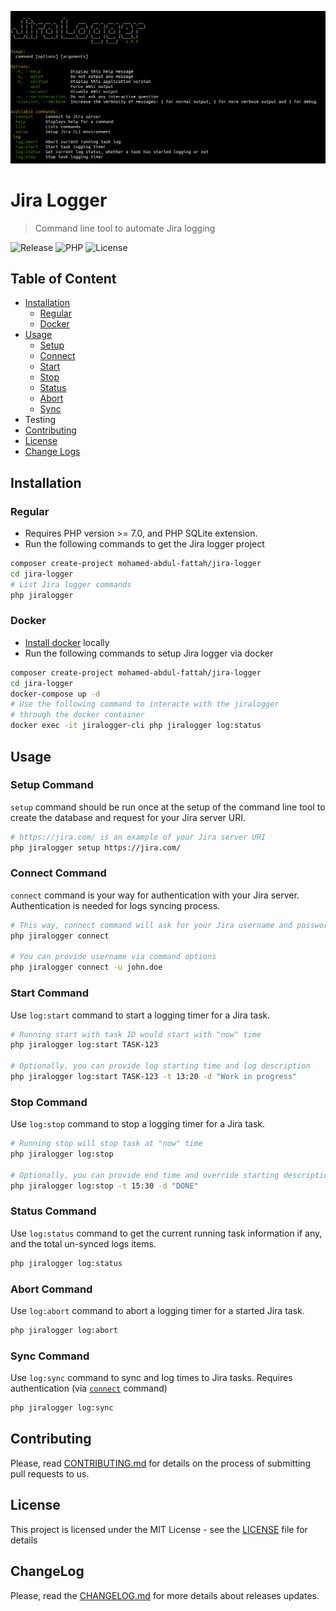 ![Overview](jiralogger.png)
# Jira Logger
>Command line tool to automate Jira logging

![Release](https://img.shields.io/badge/release-1.0.0-blue.svg)
![PHP](https://img.shields.io/badge/php-^7.0-green)
![License](https://img.shields.io/badge/license-MIT-yellowgreen.svg)
## Table of Content
* [Installation](#installation)
    * [Regular](#regular)
    * [Docker](#docker)
* [Usage](#usage)
    * [Setup](#setup-command)
    * [Connect](#connect-command)
    * [Start](#start-command)
    * [Stop](#stop-command)
    * [Status](#status-command)
    * [Abort](#abort-command)
    * [Sync](#sync-command)
* Testing
* [Contributing](#contributing)
* [License](#license)
* [Change Logs](#changelog)

## Installation
### Regular
- Requires PHP version >= 7.0, and PHP SQLite extension.  
- Run the following commands to get the Jira logger project
```bash
composer create-project mohamed-abdul-fattah/jira-logger
cd jira-logger
# List Jira logger commands
php jiralogger
```

### Docker
- [Install docker](https://docs.docker.com/install/) locally
- Run the following commands to setup Jira logger via docker
```bash
composer create-project mohamed-abdul-fattah/jira-logger
cd jira-logger
docker-compose up -d
# Use the following command to interacte with the jiralogger
# through the docker container
docker exec -it jiralogger-cli php jiralogger log:status
```

## Usage
### Setup Command
`setup` command should be run once at the setup of the command line tool 
to create the database and request for your Jira server URI.
```bash
# https://jira.com/ is an example of your Jira server URI
php jiralogger setup https://jira.com/
```

### Connect Command
`connect` command is your way for authentication with your Jira server. 
Authentication is needed for logs syncing process.
```bash
# This way, connect command will ask for your Jira username and password
php jiralogger connect

# You can provide username via command options
php jiralogger connect -u john.doe
```

### Start Command
Use `log:start` command to start a logging timer for a Jira task.
```bash
# Running start with task ID would start with "now" time
php jiralogger log:start TASK-123

# Optionally, you can provide log starting time and log description
php jiralogger log:start TASK-123 -t 13:20 -d "Work in progress"
```

### Stop Command
Use `log:stop` command to stop a logging timer for a Jira task.
```bash
# Running stop will stop task at "now" time
php jiralogger log:stop

# Optionally, you can provide end time and override starting description
php jiralogger log:stop -t 15:30 -d "DONE"
```

### Status Command
Use `log:status` command to get the current running task information if any,
and the total un-synced logs items.
```bash
php jiralogger log:status
```

### Abort Command
Use `log:abort` command to abort a logging timer for a started Jira task.
```bash
php jiralogger log:abort
```

### Sync Command
Use `log:sync` command to sync and log times to Jira tasks. 
Requires authentication (via [`connect`](#connect-command) command)
```bash
php jiralogger log:sync
```

## Contributing
Please, read [CONTRIBUTING.md](/CONTRIBUTING.md) for details on the process of submitting pull requests to us.

## License
This project is licensed under the MIT License - see the [LICENSE](/LICENSE) file for details

## ChangeLog
Please, read the [CHANGELOG.md](/CHANGELOG.md) for more details about releases updates.
